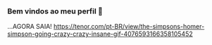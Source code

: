 ### Bem vindos ao meu perfil 🐔









...AGORA SAIA! 
https://tenor.com/pt-BR/view/the-simpsons-homer-simpson-going-crazy-crazy-insane-gif-4076593166358105452
